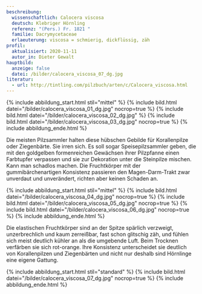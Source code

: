 ```yaml
---
beschreibung:
  wissenschaftlich: Calocera viscosa
  deutsch: Klebriger Hörnling
  referenz: "(Pers.) Fr. 1821 "
  familie: Dacrymycetaceae
  erlaeuterung: viscosa = schmierig, dickflüssig, zäh
profil:
  aktualisiert: 2020-11-11
  autor_in: Dieter Gewalt
hauptbild:
  anzeige: false
  datei: /bilder/calocera_viscosa_07_dg.jpg
literatur:
  - url: http://tintling.com/pilzbuch/arten/c/Calocera_viscosa.html
---
```

{% include abbildung_start.html stil="mittel" %}
{% include bild.html datei="/bilder/calocera_viscosa_01_dg.jpg" nocrop=true %}
{% include bild.html datei="/bilder/calocera_viscosa_02_dg.jpg" %}
{% include bild.html datei="/bilder/calocera_viscosa_03_dg.jpg" nocrop=true %}
{% include abbildung_ende.html %}

Die meisten Pilzsammler halten diese hübschen Gebilde für Korallenpilze oder Ziegenbärte. Sie irren sich. Es soll sogar Speisepilzsammler geben, die mit den goldgelben formenreichen Gewächsen ihrer Pilzpfanne einen Farbtupfer verpassen und sie zur Dekoration unter die Steinpilze mischen. Kann man schadlos machen. Die Fruchtkörper mit der gummibärchenartigen Konsistenz passieren den Magen-Darm-Trakt zwar unverdaut und unverändert, richten aber keinen Schaden an.

{% include abbildung_start.html stil="mittel" %}
{% include bild.html datei="/bilder/calocera_viscosa_04_dg.jpg" nocrop=true %}
{% include bild.html datei="/bilder/calocera_viscosa_05_dg.jpg" nocrop=true %}
{% include bild.html datei="/bilder/calocera_viscosa_06_dg.jpg" nocrop=true %}
{% include abbildung_ende.html %}

Die elastischen Fruchtkörper sind an der Spitze spärlich verzweigt, unzerbrechlich und kaum zerreißbar, fast schon glitschig zäh, und fühlen sich meist deutlich kühler an als die umgebende Luft. Beim Trocknen verfärben sie sich rot-orange. Ihre Konsistenz unterscheidet sie deutlich von Korallenpilzen und Ziegenbärten und nicht nur deshalb sind Hörnlinge eine eigene Gattung. 

{% include abbildung_start.html stil="standard" %}
{% include bild.html datei="/bilder/calocera_viscosa_07_dg.jpg" nocrop=true %}
{% include abbildung_ende.html %}